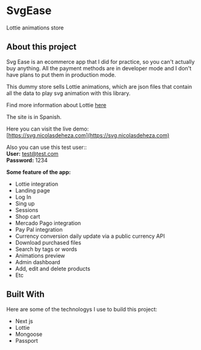 # SvgEase

Lottie animations store

## About this project

Svg Ease is an ecommerce app that I did for practice, so you can't actually buy anything. All the payment methods are in developer mode and I don't have plans to put them in production mode.

This dummy store sells Lottie animations, which are json files that contain all the data to play svg animation with this library.

Find more information about Lottie [here](https://github.com/airbnb/lottie)

The site is in Spanish.

Here you can visit the live demo:</br>
[https://svg.nicolasdeheza.com](https://svg.nicolasdeheza.com)

Also you can use this test user::</br>
**User:** test@test.com<br>
**Password:** 1234

**Some feature of the app:**

- Lottie integration
- Landing page
- Log In
- Sing up
- Sessions
- Shop cart
- Mercado Pago integration
- Pay Pal integration
- Currency conversion daily update via a public currency API
- Download purchased files
- Search by tags or words
- Animations preview
- Admin dashboard
- Add, edit and delete products
- Etc

## Built With

Here are some of the technologys I use to build this project:

- Next js
- Lottie
- Mongoose
- Passport
